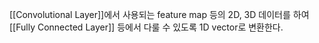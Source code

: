 [[Convolutional Layer]]에서 사용되는 feature map 등의 2D, 3D 데이터를 하여 [[Fully Connected Layer]] 등에서 다룰 수 있도록 1D vector로 변환한다.